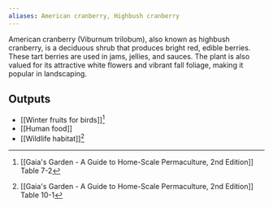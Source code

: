 ```yaml
---
aliases: American cranberry, Highbush cranberry
---
```

American cranberry (Viburnum trilobum), also known as highbush cranberry, is a deciduous shrub that produces bright red, edible berries. These tart berries are used in jams, jellies, and sauces. The plant is also valued for its attractive white flowers and vibrant fall foliage, making it popular in landscaping.
## Outputs
- [[Winter fruits for birds]][^1]
- [[Human food]]
- [[Wildlife habitat]][^2]

[^1]: [[Gaia's Garden - A Guide to Home-Scale Permaculture, 2nd Edition]] Table 7-2
[^2]: [[Gaia's Garden - A Guide to Home-Scale Permaculture, 2nd Edition]] Table 10-1

